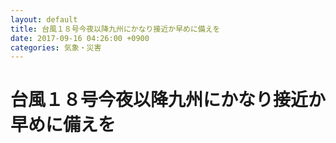 ```yaml
---
layout: default
title: 台風１８号今夜以降九州にかなり接近か早めに備えを
date: 2017-09-16 04:26:00 +0900
categories: 気象・災害
---
```


# 台風１８号今夜以降九州にかなり接近か早めに備えを

